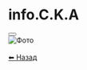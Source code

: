 # info.C.K.A


<!DOCTYPE html>
<html lang="uk">
<head>
    <meta charset="UTF-8">
    <meta name="viewport" content="width=device-width, initial-scale=1.0">
    <title>Головна</title>
    <link rel="stylesheet" href="style.css">
</head>
<body>
    <div class="center">
        <button onclick="goToPhotoPage()"></button>
    </div>
    <script src="script.js"></script>
</body>
</html>


<!DOCTYPE html>
<html lang="uk">
<head>
    <meta charset="UTF-8">
    <meta name="viewport" content="width=device-width, initial-scale=1.0">
    <title>Фото</title>
    <link rel="stylesheet" href="style.css">
</head>
<body>
    <div class="center">
        <img src="https://via.placeholder.com/600x400" alt="Фото">
        <br><br>
        <a href="index.html" class="btn">⬅ Назад</a>
    </div>
</body>
</html>
